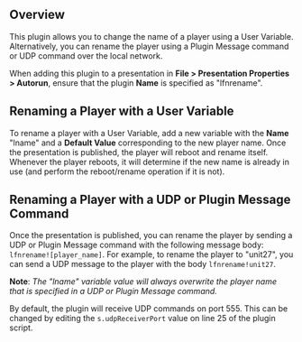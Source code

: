 Overview
---------
<p>This plugin allows you to change the name of a player using a User Variable. Alternatively, you can rename the player using a Plugin Message command or UDP command over the local network.</p>

<p>When adding this plugin to a presentation in <strong>File > Presentation Properties > Autorun</strong>, ensure that the plugin <strong>Name</strong> is specified as "lfnrename".

Renaming a Player with a User Variable
------------------
<p>To rename a player with a User Variable, add a new variable with the <strong>Name</strong> "lname" and a <strong>Default Value</strong> corresponding to the new player name. Once the presentation is published, the player will reboot and rename itself. Whenever the player reboots, it will determine if the new name is already in use (and perform the reboot/rename operation if it is not).</p>

Renaming a Player with a UDP or Plugin Message Command
------------------------------------------------------
<p>Once the presentation is published, you can rename the player by sending a UDP or Plugin Message command with the following message body: <code>lfnrename![player_name]</code>. For example, to rename the player to "unit27", you can send a UDP message to the player with the body <code>lfnrename!unit27</code>.</p>

<p><strong>Note</strong>: <em>The "lname" variable value will always overwrite the player name that is specified in a UDP or Plugin Message command.</em></p>

<p>By default, the plugin will receive UDP commands on port 555. This can be changed by editing the <code>s.udpReceiverPort</code> value on line 25 of the plugin script.</p>

